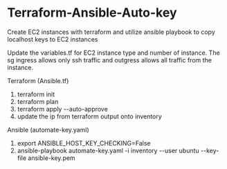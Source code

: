 # Terraform-Ansible-Auto-key
Create EC2 instances with terraform and utilize ansible playbook to copy localhost keys to EC2 instances


Update the variables.tf for EC2 instance type and number of instance. The sg ingress allows only ssh traffic and outgress allows all traffic from the instance. 


Terraform  (Ansible.tf)
1. terraform init
2. terraform plan
3. terraform apply --auto-approve
4. update the ip from terraform output onto inventory

Ansible (automate-key.yaml)
1. export ANSIBLE_HOST_KEY_CHECKING=False
2. ansible-playbook automate-key.yaml -i inventory --user ubuntu --key-file ansible-key.pem  

